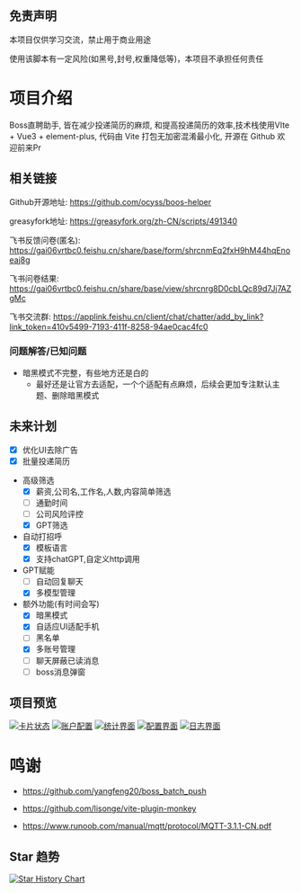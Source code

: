 ## 免责声明

本项目仅供学习交流，禁止用于商业用途

使用该脚本有一定风险(如黑号,封号,权重降低等)，本项目不承担任何责任

# 项目介绍

Boss直聘助手, 皆在减少投递简历的麻烦, 和提高投递简历的效率,技术栈使用VIte + Vue3 + element-plus, 代码由 Vite 打包无加密混淆最小化, 开源在 Github 欢迎前来Pr

## 相关链接

Github开源地址: <https://github.com/ocyss/boos-helper>

greasyfork地址: <https://greasyfork.org/zh-CN/scripts/491340>

飞书反馈问卷(匿名): <https://gai06vrtbc0.feishu.cn/share/base/form/shrcnmEq2fxH9hM44hqEnoeaj8g>

飞书问卷结果: <https://gai06vrtbc0.feishu.cn/share/base/view/shrcnrg8D0cbLQc89d7Jj7AZgMc>

飞书交流群: <https://applink.feishu.cn/client/chat/chatter/add_by_link?link_token=410v5499-7193-411f-8258-94ae0cac4fc0>

### 问题解答/已知问题

- 暗黑模式不完整，有些地方还是白的
  - 最好还是让官方去适配，一个个适配有点麻烦，后续会更加专注默认主题、删除暗黑模式

## 未来计划

- [x] 优化UI去除广告
- [x] 批量投递简历
- 高级筛选
  - [x] 薪资,公司名,工作名,人数,内容简单筛选
  - [ ] 通勤时间
  - [ ] 公司风险评控
  - [x] GPT筛选
- 自动打招呼
  - [x] 模板语言
  - [x] 支持chatGPT,自定义http调用
- GPT赋能
  - [ ] 自动回复聊天
  - [x] 多模型管理
- 额外功能(有时间会写)
  - [x] 暗黑模式
  - [x] 自适应UI适配手机
  - [ ] 黑名单
  - [x] 多账号管理
  - [ ] 聊天屏蔽已读消息
  - [ ] boss消息弹窗

## 项目预览

[![卡片状态](https://s21.ax1x.com/2024/04/14/pFvtxGF.png)](https://imgse.com/i/pFvtxGF)
[![账户配置](https://s21.ax1x.com/2024/04/14/pFvtvPU.png)](https://imgse.com/i/pFvtvPU)
[![统计界面](https://s21.ax1x.com/2024/04/02/pFHa3ZD.png)](https://imgse.com/i/pFHa3ZD)
[![配置界面](https://s21.ax1x.com/2024/04/02/pFHa8de.png)](https://imgse.com/i/pFHa8de)
[![日志界面](https://s21.ax1x.com/2024/04/02/pFHalqO.png)](https://imgse.com/i/pFHalqO)

# 鸣谢

- <https://github.com/yangfeng20/boss_batch_push>
- <https://github.com/lisonge/vite-plugin-monkey>

- <https://www.runoob.com/manual/mqtt/protocol/MQTT-3.1.1-CN.pdf>

## Star 趋势

<a href="https://star-history.com/#ocyss/boos-helper&Date">
 <picture>
   <source media="(prefers-color-scheme: dark)" srcset="https://api.star-history.com/svg?repos=ocyss/boos-helper&type=Date&theme=dark" />
   <source media="(prefers-color-scheme: light)" srcset="https://api.star-history.com/svg?repos=ocyss/boos-helper&type=Date" />
   <img alt="Star History Chart" src="https://api.star-history.com/svg?repos=ocyss/boos-helper&type=Date" />
 </picture>
</a>
